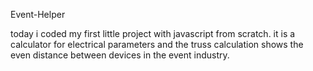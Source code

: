 Event-Helper


today i coded my first little project with javascript from scratch. it is a calculator for electrical parameters and the truss calculation shows the even distance between devices in the event industry.


